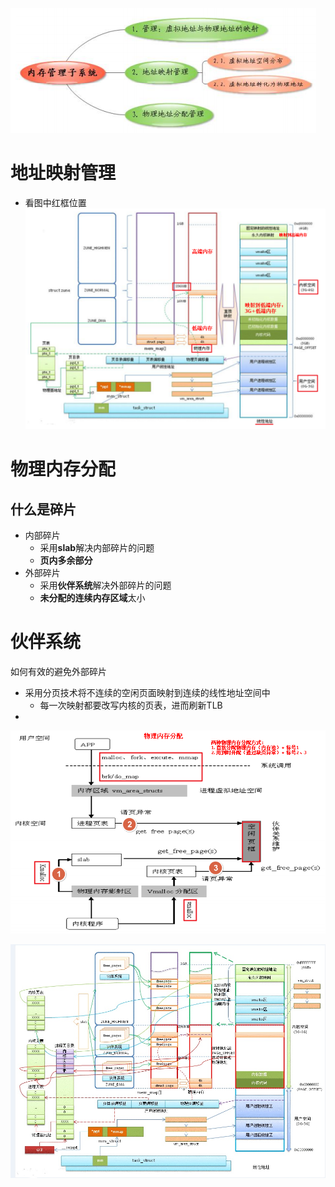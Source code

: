 ![](../photo/Pasted%20image%2020230505103458.png)
# 地址映射管理
- 看图中红框位置
![](../photo/Pasted%20image%2020230505104623.png)
# 物理内存分配
## 什么是碎片
- 内部碎片
	- 采用**slab**解决内部碎片的问题
	- **页内多余部分**
- 外部碎片
	- 采用**伙伴系统**解决外部碎片的问题
	- **未分配的连续内存区域**太小

# 伙伴系统
如何有效的避免外部碎片
- 采用分页技术将不连续的空闲页面映射到连续的线性地址空间中
	- 每一次映射都要改写内核的页表，进而刷新TLB
- 

![](../photo/Pasted%20image%2020230505105232.png)

![](../photo/Pasted%20image%2020230505110217.png)